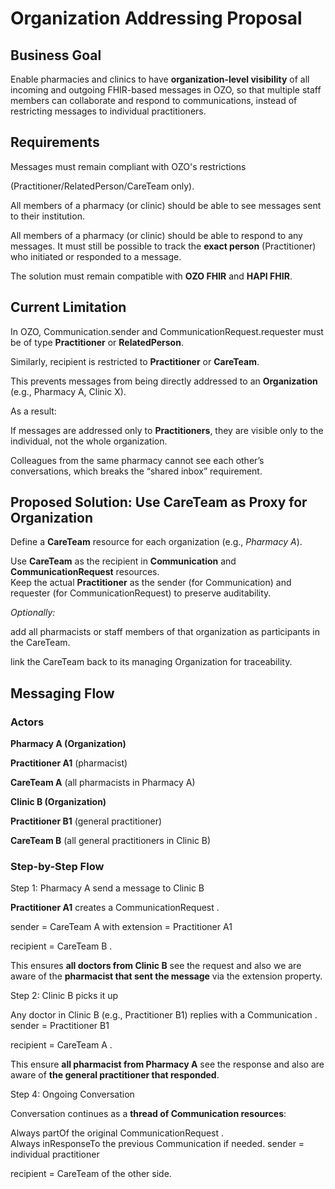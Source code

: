 # Organization Addressing Proposal

## Business Goal

Enable pharmacies and clinics to have **organization-level visibility** of all incoming and outgoing FHIR-based messages in OZO, so that multiple staff members can collaborate and respond to communications, instead of restricting messages to individual practitioners. 

## Requirements

Messages must remain compliant with OZO's restrictions 

(Practitioner/RelatedPerson/CareTeam only). 

All members of a pharmacy (or clinic) should be able to see messages sent to their institution. 

All members of a pharmacy (or clinic) should be able to respond to any messages. It must still be possible to track the **exact person** (Practitioner) who initiated or responded to a message. 

The solution must remain compatible with **OZO FHIR** and **HAPI FHIR**. 

## Current Limitation

In OZO, Communication.sender and CommunicationRequest.requester must be of type **Practitioner** or **RelatedPerson**. 

Similarly, recipient is restricted to **Practitioner** or **CareTeam**. 

This prevents messages from being directly addressed to an **Organization** (e.g., Pharmacy A, Clinic X). 

As a result: 

If messages are addressed only to **Practitioners**, they are visible only to the individual, not the whole organization. 

Colleagues from the same pharmacy cannot see each other’s conversations, which breaks the “shared inbox” requirement. 

## Proposed Solution: Use CareTeam as Proxy for Organization

Define a **CareTeam** resource for each organization (e.g., *Pharmacy A*). 

Use **CareTeam** as the recipient in **Communication** and **CommunicationRequest** resources.  
Keep the actual **Practitioner** as the sender (for Communication) and requester (for CommunicationRequest) to preserve auditability. 

*Optionally:* 

add all pharmacists or staff members of that organization as participants in the CareTeam. 

link the CareTeam back to its managing Organization for traceability.

## Messaging Flow

### Actors 

**Pharmacy A (Organization)** 

**Practitioner A1** (pharmacist) 

**CareTeam A** (all pharmacists in Pharmacy A) 

**Clinic B (Organization)** 

**Practitioner B1** (general practitioner) 

**CareTeam B** (all general practitioners in Clinic B)

### Step-by-Step Flow

Step 1: Pharmacy A send a message to Clinic B 

**Practitioner A1** creates a CommunicationRequest . 

sender \= CareTeam A with extension \= Practitioner A1 

recipient \= CareTeam B . 

This ensures **all doctors from Clinic B** see the request and also we are aware of the **pharmacist that sent the message** via the extension property. 

Step 2: Clinic B picks it up 

Any doctor in Clinic B (e.g., Practitioner B1) replies with a Communication . sender \= Practitioner B1 

recipient \= CareTeam A . 

This ensure **all pharmacist from Pharmacy A** see the response and also are aware of **the general practitioner that responded**. 

Step 4: Ongoing Conversation 

Conversation continues as a **thread of Communication resources**: 

Always partOf the original CommunicationRequest .  
Always inResponseTo the previous Communication if needed. sender \= individual practitioner 

recipient \= CareTeam of the other side.